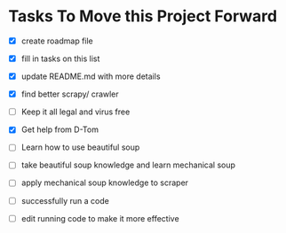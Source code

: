 # Tasks To Move this Project Forward
- [x] create roadmap file
- [x] fill in tasks on this list
- [x] update README.md with more details
- [x] find better scrapy/ crawler
- [ ] Keep it all legal and virus free
- [x] Get help from D-Tom
- [ ] Learn how to use beautiful soup
- [ ] take beautiful soup knowledge and learn mechanical soup
- [ ] apply mechanical soup knowledge to scraper
- [ ] successfully run a code
- [ ] edit running code to make it more effective

